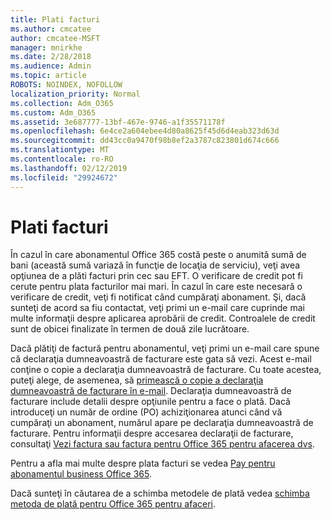 ```yaml
---
title: Plati facturi
ms.author: cmcatee
author: cmcatee-MSFT
manager: mnirkhe
ms.date: 2/28/2018
ms.audience: Admin
ms.topic: article
ROBOTS: NOINDEX, NOFOLLOW
localization_priority: Normal
ms.collection: Adm_O365
ms.custom: Adm_O365
ms.assetid: 3e687777-13bf-467e-9746-a1f35571178f
ms.openlocfilehash: 6e4ce2a604ebee4d80a8625f45d6d4eab323d63d
ms.sourcegitcommit: dd43cc0a9470f98b8ef2a3787c823801d674c666
ms.translationtype: MT
ms.contentlocale: ro-RO
ms.lasthandoff: 02/12/2019
ms.locfileid: "29924672"
---
```

# <a name="pay-by-invoice"></a>Plati facturi

În cazul în care abonamentul Office 365 costă peste o anumită sumă de bani (această sumă variază în funcţie de locaţia de serviciu), veţi avea opţiunea de a plăti facturi prin cec sau EFT. O verificare de credit pot fi cerute pentru plata facturilor mai mari. În cazul în care este necesară o verificare de credit, veţi fi notificat când cumpăraţi abonament. Şi, dacă sunteţi de acord sa fiu contactat, veţi primi un e-mail care cuprinde mai multe informaţii despre aplicarea aprobării de credit. Controalele de credit sunt de obicei finalizate în termen de două zile lucrătoare.
  
Dacă plătiţi de factură pentru abonamentul, veţi primi un e-mail care spune că declaraţia dumneavoastră de facturare este gata să vezi. Acest e-mail conţine o copie a declaraţia dumneavoastră de facturare. Cu toate acestea, puteţi alege, de asemenea, să [primească o copie a declaraţia dumneavoastră de facturare în e-mail](https://support.office.com/article/734f4aab-df2d-4e9b-8cb1-691910bde216). Declaraţia dumneavoastră de facturare include detalii despre opţiunile pentru a face o plată. Dacă introduceţi un număr de ordine (PO) achiziţionarea atunci când vă cumpăraţi un abonament, numărul apare pe declaraţia dumneavoastră de facturare. Pentru informaţii despre accesarea declaraţii de facturare, consultaţi [Vezi factura sau factura pentru Office 365 pentru afacerea dvs](https://support.office.com/article/2ae3ea58-4fce-4592-91d6-46e9ae3ec218).
  
Pentru a afla mai multe despre plata facturi se vedea [Pay pentru abonamentul business Office 365](https://support.office.com/article/734f4aab-df2d-4e9b-8cb1-691910bde216).
  
Dacă sunteţi în căutarea de a schimba metodele de plată vedea [schimba metoda de plată pentru Office 365 pentru afaceri](https://support.office.com/article/8652f539-3123-4a8f-b9bd-6aa2f0e0372d).
  

